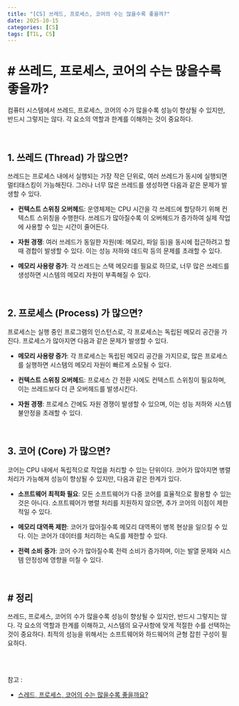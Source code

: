 ```yaml
---
title: "[CS] 쓰레드, 프로세스, 코어의 수는 많을수록 좋을까?"
date: 2025-10-15
categories: [CS]
tags: [TIL, CS]
---
```


# # 쓰레드, 프로세스, 코어의 수는 많을수록 좋을까?

컴퓨터 시스템에서 쓰레드, 프로세스, 코어의 수가 많을수록 성능이 향상될 수 있지만, 반드시 그렇지는 않다. 각 요소의 역할과 한계를 이해하는 것이 중요하다.

<br />

## 1. 쓰레드 (Thread) 가 많으면?

쓰레드는 프로세스 내에서 실행되는 가장 작은 단위로, 여러 쓰레드가 동시에 실행되면 멀티태스킹이 가능해진다. 그러나 너무 많은 쓰레드를 생성하면 다음과 같은 문제가 발생할 수 있다.

- **컨텍스트 스위칭 오버헤드**: 운영체제는 CPU 시간을 각 쓰레드에 할당하기 위해 컨텍스트 스위칭을 수행한다. 쓰레드가 많아질수록 이 오버헤드가 증가하여 실제 작업에 사용할 수 있는 시간이 줄어든다.

- **자원 경쟁**: 여러 쓰레드가 동일한 자원(예: 메모리, 파일 등)을 동시에 접근하려고 할 때 경합이 발생할 수 있다. 이는 성능 저하와 데드락 등의 문제를 초래할 수 있다.

- **메모리 사용량 증가**: 각 쓰레드는 스택 메모리를 필요로 하므로, 너무 많은 쓰레드를 생성하면 시스템의 메모리 자원이 부족해질 수 있다.

<br />

## 2. 프로세스 (Process) 가 많으면?

프로세스는 실행 중인 프로그램의 인스턴스로, 각 프로세스는 독립된 메모리 공간을 가진다. 프로세스가 많아지면 다음과 같은 문제가 발생할 수 있다.

- **메모리 사용량 증가**: 각 프로세스는 독립된 메모리 공간을 가지므로, 많은 프로세스를 실행하면 시스템의 메모리 자원이 빠르게 소모될 수 있다.

- **컨텍스트 스위칭 오버헤드**: 프로세스 간 전환 시에도 컨텍스트 스위칭이 필요하며, 이는 쓰레드보다 더 큰 오버헤드를 발생시킨다.

- **자원 경쟁**: 프로세스 간에도 자원 경쟁이 발생할 수 있으며, 이는 성능 저하와 시스템 불안정을 초래할 수 있다.

<br />

## 3. 코어 (Core) 가 많으면?

코어는 CPU 내에서 독립적으로 작업을 처리할 수 있는 단위이다. 코어가 많아지면 병렬 처리가 가능해져 성능이 향상될 수 있지만, 다음과 같은 한계가 있다.

- **소프트웨어 최적화 필요**: 모든 소프트웨어가 다중 코어를 효율적으로 활용할 수 있는 것은 아니다. 소프트웨어가 병렬 처리를 지원하지 않으면, 추가 코어의 이점이 제한적일 수 있다.

- **메모리 대역폭 제한**: 코어가 많아질수록 메모리 대역폭이 병목 현상을 일으킬 수 있다. 이는 코어가 데이터를 처리하는 속도를 제한할 수 있다.

- **전력 소비 증가**: 코어 수가 많아질수록 전력 소비가 증가하며, 이는 발열 문제와 시스템 안정성에 영향을 미칠 수 있다.

<br />

## # 정리

쓰레드, 프로세스, 코어의 수가 많을수록 성능이 향상될 수 있지만, 반드시 그렇지는 않다. 각 요소의 역할과 한계를 이해하고, 시스템의 요구사항에 맞게 적절한 수를 선택하는 것이 중요하다. 최적의 성능을 위해서는 소프트웨어와 하드웨어의 균형 잡힌 구성이 필요하다.

<br /><br />

참고 : 
- [스레드, 프로세스, 코어의 수는 많을수록 좋을까요?](https://www.maeil-mail.kr/question/84)
